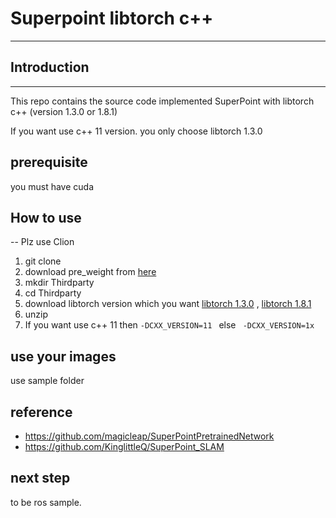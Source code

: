 # Superpoint libtorch c++ 

-----------------------------------------------------------
## Introduction

-----------------------------------------------------------

This repo contains the source code implemented SuperPoint with libtorch c++ (version 1.3.0 or 1.8.1)

If you want use c++ 11 version. you only choose libtorch 1.3.0

## prerequisite

you must have cuda


## How to use

-- Plz use Clion 

1. git clone
2. download pre_weight from [here](https://soongsilac-my.sharepoint.com/:u:/g/personal/phs008_soongsil_ac_kr/ERE4KfrXD3RBknZ9dFGcOYUBka5t5Kr1wf5SrRRp8mlSXg?e=xMqrE5)
3. mkdir Thirdparty
4. cd Thirdparty
5. download libtorch version which you want [libtorch 1.3.0](https://soongsilac-my.sharepoint.com/:u:/g/personal/phs008_soongsil_ac_kr/EdtuAaBaY6pFsjHjxM27YYIBeIov7aDFRI8Bx-D86lU9Ig?e=5a73oS) , [libtorch 1.8.1](https://soongsilac-my.sharepoint.com/:u:/g/personal/phs008_soongsil_ac_kr/EVWhU-_p2RZHsJKnVVjaWYQBO0Q-P3SydZesHypPyxXD0w?e=pVgnqN)
6. unzip 
7. If you want use c++ 11 then  <code>-DCXX_VERSION=11 </code> else <code> -DCXX_VERSION=1x </code>   


## use your images
use sample folder

## reference
- https://github.com/magicleap/SuperPointPretrainedNetwork
- https://github.com/KinglittleQ/SuperPoint_SLAM

## next step
to be ros sample.
